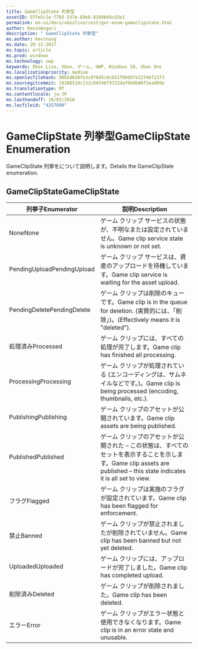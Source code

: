```yaml
---
title: GameClipState 列挙型
assetID: 97fe5c1e-f7b5-537e-69eb-8284b69cd3e1
permalink: en-us/docs/xboxlive/rest/gvr-enum-gameclipstate.html
author: KevinAsgari
description: " GameClipState 列挙型"
ms.author: kevinasg
ms.date: 20-12-2017
ms.topic: article
ms.prod: windows
ms.technology: uwp
keywords: Xbox Live, Xbox, ゲーム, UWP, Windows 10, Xbox One
ms.localizationpriority: medium
ms.openlocfilehash: 9865d626fe3c07645c8cb51f9bd5fe2274bf23f3
ms.sourcegitcommit: 1938851dc132c60348f9722daf994b86f2ead09e
ms.translationtype: MT
ms.contentlocale: ja-JP
ms.lasthandoff: 10/03/2018
ms.locfileid: "4257800"
---
```

# <a name="gameclipstate-enumeration"></a><span data-ttu-id="72140-104">GameClipState 列挙型</span><span class="sxs-lookup"><span data-stu-id="72140-104">GameClipState Enumeration</span></span>
<span data-ttu-id="72140-105">GameClipState 列挙をについて説明します。</span><span class="sxs-lookup"><span data-stu-id="72140-105">Details the GameClipState enumeration.</span></span> 
<a id="ID4ET"></a>

 
## <a name="gameclipstate"></a><span data-ttu-id="72140-106">GameClipState</span><span class="sxs-lookup"><span data-stu-id="72140-106">GameClipState</span></span>
 
| <b><span data-ttu-id="72140-107">列挙子</span><span class="sxs-lookup"><span data-stu-id="72140-107">Enumerator</span></span></b>| <b><span data-ttu-id="72140-108">説明</span><span class="sxs-lookup"><span data-stu-id="72140-108">Description</span></span></b>| 
| --- | --- | 
| <span data-ttu-id="72140-109">None</span><span class="sxs-lookup"><span data-stu-id="72140-109">None</span></span> | <span data-ttu-id="72140-110">ゲーム クリップ サービスの状態が、不明なまたは設定されていません。</span><span class="sxs-lookup"><span data-stu-id="72140-110">Game clip service state is unknown or not set.</span></span>| 
| <span data-ttu-id="72140-111">PendingUpload</span><span class="sxs-lookup"><span data-stu-id="72140-111">PendingUpload</span></span> | <span data-ttu-id="72140-112">ゲーム クリップ サービスは、資産のアップロードを待機しています。</span><span class="sxs-lookup"><span data-stu-id="72140-112">Game clip service is waiting for the asset upload.</span></span>| 
| <span data-ttu-id="72140-113">PendingDelete</span><span class="sxs-lookup"><span data-stu-id="72140-113">PendingDelete</span></span> | <span data-ttu-id="72140-114">ゲーム クリップは削除のキューです。</span><span class="sxs-lookup"><span data-stu-id="72140-114">Game clip is in the queue for deletion.</span></span> <span data-ttu-id="72140-115">(実質的には、「削除」)。</span><span class="sxs-lookup"><span data-stu-id="72140-115">(Effectively means it is "deleted").</span></span>| 
| <span data-ttu-id="72140-116">処理済み</span><span class="sxs-lookup"><span data-stu-id="72140-116">Processed</span></span> | <span data-ttu-id="72140-117">ゲーム クリップには、すべての処理が完了します。</span><span class="sxs-lookup"><span data-stu-id="72140-117">Game clip has finished all processing.</span></span>| 
| <span data-ttu-id="72140-118">Processing</span><span class="sxs-lookup"><span data-stu-id="72140-118">Processing</span></span>| <span data-ttu-id="72140-119">ゲーム クリップが処理されている (エンコーディングは、サムネイルなどです。)。</span><span class="sxs-lookup"><span data-stu-id="72140-119">Game clip is being processed (encoding, thumbnails, etc.).</span></span>| 
| <span data-ttu-id="72140-120">Publishing</span><span class="sxs-lookup"><span data-stu-id="72140-120">Publishing</span></span>| <span data-ttu-id="72140-121">ゲーム クリップのアセットが公開されています。</span><span class="sxs-lookup"><span data-stu-id="72140-121">Game clip assets are being published.</span></span>| 
| <span data-ttu-id="72140-122">Published</span><span class="sxs-lookup"><span data-stu-id="72140-122">Published</span></span>| <span data-ttu-id="72140-123">ゲーム クリップのアセットが公開された – この状態は、すべてのセットを表示することを示します。</span><span class="sxs-lookup"><span data-stu-id="72140-123">Game clip assets are published – this state indicates it is all set to view.</span></span>| 
| <span data-ttu-id="72140-124">フラグ</span><span class="sxs-lookup"><span data-stu-id="72140-124">Flagged</span></span>| <span data-ttu-id="72140-125">ゲーム クリップは実施のフラグが設定されています。</span><span class="sxs-lookup"><span data-stu-id="72140-125">Game clip has been flagged for enforcement.</span></span>| 
| <span data-ttu-id="72140-126">禁止</span><span class="sxs-lookup"><span data-stu-id="72140-126">Banned</span></span>| <span data-ttu-id="72140-127">ゲーム クリップが禁止されましたが削除されていません。</span><span class="sxs-lookup"><span data-stu-id="72140-127">Game clip has been banned but not yet deleted.</span></span>| 
| <span data-ttu-id="72140-128">Uploaded</span><span class="sxs-lookup"><span data-stu-id="72140-128">Uploaded</span></span>| <span data-ttu-id="72140-129">ゲーム クリップには、アップロードが完了しました。</span><span class="sxs-lookup"><span data-stu-id="72140-129">Game clip has completed upload.</span></span>| 
| <span data-ttu-id="72140-130">削除済み</span><span class="sxs-lookup"><span data-stu-id="72140-130">Deleted</span></span>| <span data-ttu-id="72140-131">ゲーム クリップが削除されました。</span><span class="sxs-lookup"><span data-stu-id="72140-131">Game clip has been deleted.</span></span>| 
| <span data-ttu-id="72140-132">エラー</span><span class="sxs-lookup"><span data-stu-id="72140-132">Error</span></span>| <span data-ttu-id="72140-133">ゲーム クリップがエラー状態と使用できなくなります。</span><span class="sxs-lookup"><span data-stu-id="72140-133">Game clip is in an error state and unusable.</span></span>| 
  